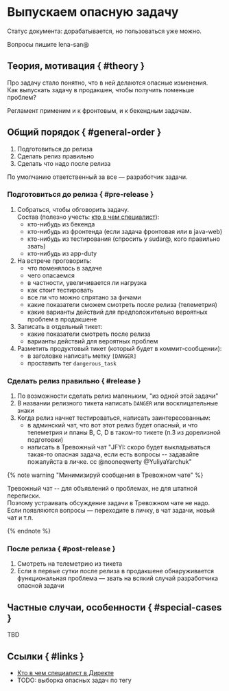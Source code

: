 # Выпускаем опасную задачу

Статус документа: дорабатывается, но пользоваться уже можно. 

Вопросы пишите lena-san@

## Теория, мотивация { #theory }

Про задачу стало понятно, что в ней делаются опасные изменения.  
Как выпускать задачу в продакшен, чтобы получить поменьше проблем? 

Регламент применим и к фронтовым, и к бекендным задачам. 

## Общий порядок { #general-order }

1. Подготовиться до релиза
2. Сделать релиз правильно
3. Сделать что надо после релиза

По умолчанию ответственный за все &mdash; разработчик задачи.

### Подготовиться до релиза { #pre-release }

1. Собраться, чтобы обговорить задачу.  
Состав (полезно учесть: [кто в чем специалист](../../reference/who-knows.md)): 
   - кто-нибудь из бекенда
   - кто-нибудь из фронтенда (если задача фронтовая или в java-web)  
   - кто-нибудь из тестирования (спросить у sudar@, кого правильно звать)
   - кто-нибудь из app-duty  
2. На встрече проговорить:
   - что поменялось в задаче
   - чего опасаемся
   - в частности, увеличивается ли нагрузка
   - как стоит тестировать
   - все ли что можно спрятано за фичами
   - какие показатели сможем смотреть после релиза (телеметрия)
   - какие варианты действий для предположительно вероятных проблем в продакшене
3. Записать в отдельный тикет:
   - какие показатели смотреть после релиза
   - варианты действий для вероятных проблем
4. Разметить продуктовый тикет (который будет в коммит-сообщении):
   - в заголовке написать метку `[DANGER]`
   - проставить тег `dangerous_task`

### Сделать релиз правильно { #release }

1. По возможности сделать релиз маленьким, "из одной этой задачи"
2. В названии релизного тикета написать `DANGER` или восклицательные знаки
3. Когда релиз начнет тестироваться, написать заинтересованным:
   - в админский чат, что вот этот релиз будет опасный, и что телеметрия и планы B, C, D в таком-то тикете (п.3 из дорелизной подготовки)
   - написать в Тревожный чат "JFYI: скоро будет выкладываться такая-то опасная задача, если есть вопросы -- задавайте пожалуйста в личке. cc @nooneqwerty @YuliyaYarchuk"

{% note warning "Минимизируй сообщения в Тревожном чате" %}

Тревожный чат -- для объявлений о проблемах, не для штатной переписки.  
Поэтому устраивать обсуждение задачи в Тревожном чате не надо.  
Если появляются вопросы &mdash; переходите в личку, в чат задачи, новый чат и т.п.

{% endnote %}

### После релиза { #post-release }

1. Смотреть на телеметрию из тикета
2. Если в первые сутки после релиза в продакшене обнаруживается функциональная проблема &mdash; звать на всякий случай разработчика опасной задачи


## Частные случаи, особенности { #special-cases }

TBD

## Ссылки { #links }

- [Кто в чем специалист в Директе](../../reference/who-knows.md)
- TODO: выборка опасных задач по тегу
